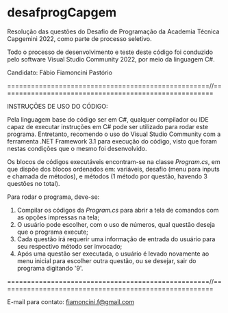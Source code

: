 # desafprogCapgem
Resolução das questões do Desafio de Programação da Academia Técnica Capgemini 2022, como parte de processo seletivo.

Todo o processo de desenvolvimento e teste deste código foi conduzido pelo software Visual Studio Community 2022, por
meio da linguagem C#.

Candidato: Fábio Fiamoncini Pastório

===================================================//======================================================

INSTRUÇÕES DE USO DO CÓDIGO:

Pela linguagem base do código ser em C#, qualquer compilador ou IDE capaz de executar instruções em C# pode ser utilizado
para rodar este programa. Entretanto, recomendo o uso do Visual Studio Community com a ferramenta .NET Framework 3.1 para
execução do código, visto que foram nestas condições que o mesmo foi desenvolvido.

Os blocos de códigos executáveis encontram-se na classe _Program.cs_, em que dispõe dos blocos ordenados em: variáveis,
desafio (menu para inputs e chamada de métodos), e métodos (1 método por questão, havendo 3 questões no total).

Para rodar o programa, deve-se:
1. Compilar os códigos da _Program.cs_ para abrir a tela de comandos com as opções impressas na tela;
2. O usuário pode escolher, com o uso de números, qual questão deseja que o programa execute;
3. Cada questão irá requerir uma informação de entrada do usuário para seu respectivo método ser invocado;
4. Após uma questão ser executada, o usuário é levado novamente ao menu inicial para escolher outra questão,
ou se desejar, sair do programa digitando '9'.

===================================================//======================================================

E-mail para contato: fiamoncini.f@gmail.com
